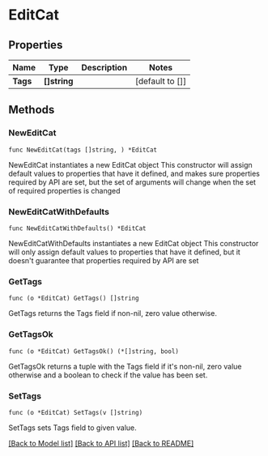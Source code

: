 # EditCat

## Properties

Name | Type | Description | Notes
------------ | ------------- | ------------- | -------------
**Tags** | **[]string** |  | [default to []]

## Methods

### NewEditCat

`func NewEditCat(tags []string, ) *EditCat`

NewEditCat instantiates a new EditCat object
This constructor will assign default values to properties that have it defined,
and makes sure properties required by API are set, but the set of arguments
will change when the set of required properties is changed

### NewEditCatWithDefaults

`func NewEditCatWithDefaults() *EditCat`

NewEditCatWithDefaults instantiates a new EditCat object
This constructor will only assign default values to properties that have it defined,
but it doesn't guarantee that properties required by API are set

### GetTags

`func (o *EditCat) GetTags() []string`

GetTags returns the Tags field if non-nil, zero value otherwise.

### GetTagsOk

`func (o *EditCat) GetTagsOk() (*[]string, bool)`

GetTagsOk returns a tuple with the Tags field if it's non-nil, zero value otherwise
and a boolean to check if the value has been set.

### SetTags

`func (o *EditCat) SetTags(v []string)`

SetTags sets Tags field to given value.



[[Back to Model list]](../README.md#documentation-for-models) [[Back to API list]](../README.md#documentation-for-api-endpoints) [[Back to README]](../README.md)


